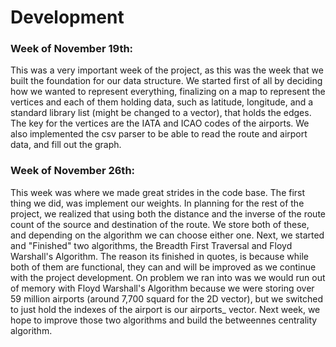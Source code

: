 # Development

### Week of November 19th:
This was a very important week of the project, as this was the week that we built the foundation for our data structure.
We started first of all by deciding how we wanted to represent everything, finalizing on a map to represent the vertices
and each of them holding data, such as latitude, longitude, and a standard library list (might be changed to a vector),
that holds the edges. The key for the vertices are the IATA and ICAO codes of the airports. We also implemented the csv
parser to be able to read the route and airport data, and fill out the graph.


### Week of November 26th:
This week was where we made great strides in the code base. The first thing we did, was implement our weights. In 
planning for the rest of the project, we realized that using both the distance and the inverse of the route count
of the source and destination of the route. We store both of these, and depending on the algorithm we can choose
either one. Next, we started and "Finished" two algorithms, the Breadth First Traversal and Floyd Warshall's Algorithm.
The reason its finished in quotes, is because while both of them are functional, they can and will be improved
as we continue with the project development. On problem we ran into was we would run out of memory with Floyd
Warshall's Algorithm because we were storing over 59 million airports (around 7,700 squard for the 2D vector), but we 
switched to just hold the indexes of the airport is our airports_ vector. Next week, we hope to improve those two
algorithms and build the betweennes centrality algorithm.
